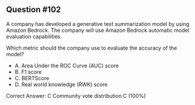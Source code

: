 ## Question #102

A company has developed a generative text summarization model by using Amazon Bedrock. The company will use Amazon Bedrock automatic model evaluation capabilities.

Which metric should the company use to evaluate the accuracy of the model?

- A. Area Under the ROC Curve (AUC) score
- B. F1 score
- C. BERTScore
- D. Real world knowledge (RWK) score 

Correct Answer: 
C Community vote distribution C (100%)